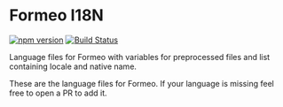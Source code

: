 # Formeo I18N

[![npm version](https://badge.fury.io/js/formeo-i18n.svg)](https://badge.fury.io/js/formeo-i18n) [![Build Status](https://travis-ci.org/Draggable/formeo-i18n.svg?branch=master)](https://travis-ci.org/Draggable/formeo-i18n)

Language files for Formeo with variables for preprocessed files and list containing locale and native name.

These are the language files for Formeo. If your language is missing feel free to open a PR to add it.

